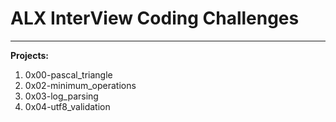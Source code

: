# ALX InterView Coding Challenges
---
**Projects:**

1. 0x00-pascal_triangle
2. 0x02-minimum_operations
3. 0x03-log_parsing
4. 0x04-utf8_validation
